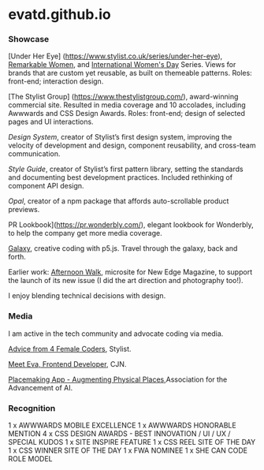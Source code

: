 # evatd.github.io

### Showcase 

[Under Her Eye] (https://www.stylist.co.uk/series/under-her-eye), [Remarkable Women](https://www.stylist.co.uk/series/remarkable-women), and [International Women's Day](https://www.stylist.co.uk/series/international-womens-day) Series. Views for brands that are custom yet reusable, as built on themeable patterns. Roles: front-end; interaction design.

[The Stylist Group] (https://www.thestylistgroup.com/), award-winning commercial site. Resulted in media coverage and 10 accolades, including Awwwards and CSS Design Awards. Roles: front-end; design of selected pages and UI interactions.

*Design System*, creator of Stylist’s first design system, improving the velocity of development and design, component reusability, and cross-team communication.

*Style Guide*, creator of Stylist’s first pattern library, setting the standards and documenting best development practices. Included rethinking of component API design.

*Opal*, creator of a npm  package that affords auto-scrollable product previews.

PR Lookbook](https://pr.wonderbly.com/), elegant lookbook for Wonderbly, to help the company get more media coverage.

[Galaxy](https://evatd.github.io/galaxy/), creative coding with p5.js. Travel through the galaxy, back and forth.

Earlier work:
[Afternoon Walk](https://evatd.github.io/afternoon-walk/), microsite for New Edge Magazine, to support the launch of its new issue (I did the art direction and photography too!).
 
I enjoy blending technical decisions with design.

### Media

I am active in the tech community and advocate coding via media.

[Advice from 4 Female Coders](https://www.stylist.co.uk/visible-women/women-in-tech-development-website-shortlist-media-gender-diversity/212864), Stylist.

[Meet Eva, Frontend Developer](https://clarisse-jn.com/meet-eva-front-end-developer-at-stylist-magazine/), CJN.

[Placemaking App - Augmenting Physical Places](https://www.aaai.org/ocs/index.php/ICWSM/ICWSM15/paper/viewFile/10650/10543),Association for the Advancement of AI.


### Recognition
  1 x AWWWARDS MOBILE EXCELLENCE
  1 x AWWWARDS HONORABLE MENTION
  4 x CSS DESIGN AWARDS - BEST INNOVATION / UI / UX / SPECIAL KUDOS
  1 x SITE INSPIRE FEATURE
  1 x CSS REEL SITE OF THE DAY
  1 x CSS WINNER SITE OF THE DAY
  1 x FWA NOMINEE
  1 x SHE CAN CODE ROLE MODEL
